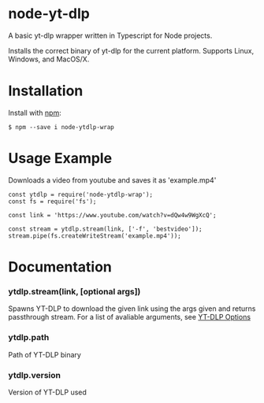 # node-yt-dlp
A basic yt-dlp wrapper written in Typescript for Node projects. 

Installs the correct binary of yt-dlp for the current platform. Supports Linux, Windows, and MacOS/X.

# Installation
Install with [npm](https://www.npmjs.com/):
```
$ npm --save i node-ytdlp-wrap
```

# Usage Example
Downloads a video from youtube and saves it as 'example.mp4'
```
const ytdlp = require('node-ytdlp-wrap');
const fs = require('fs');

const link = 'https://www.youtube.com/watch?v=dQw4w9WgXcQ';

const stream = ytdlp.stream(link, ['-f', 'bestvideo']);
stream.pipe(fs.createWriteStream('example.mp4'));
```
# Documentation

### ytdlp.stream(link, [optional args])
Spawns YT-DLP to download the given link using the args given and returns passthrough stream.
For a list of avaliable arguments, see [YT-DLP Options](https://github.com/yt-dlp/yt-dlp/blob/master/README.md#usage-and-options)

### ytdlp.path
Path of YT-DLP binary

### ytdlp.version
Version of YT-DLP used
